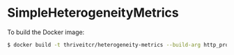 # SimpleHeterogeneityMetrics

To build the Docker image:
```sh
$ docker build -t thriveitcr/heterogeneity-metrics --build-arg http_proxy=$http_proxy --build-arg https_proxy=$https_proxy --build-arg no_proxy=$no_proxy .
```
